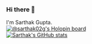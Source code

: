### Hi there 👋
I'm Sarthak Gupta.
<br>
[![@sarthak02g's Holopin board](https://holopin.me/sarthak02g)](https://holopin.io/@sarthak02g)
<br>
[![Sarthak's GitHub stats](https://github-readme-stats.vercel.app/api?username=Sarthak02g)](https://github.com/Sarthak02g/github-readme-stats)
<!--
**Sarthak02g/Sarthak02g** is a ✨ _special_ ✨ repository because its `README.md` (this file) appears on your GitHub profile.

Here are some ideas to get you started:

- 🔭 I’m currently working on ...
- 🌱 I’m currently learning ...
- 👯 I’m looking to collaborate on ...
- 🤔 I’m looking for help with ...
- 💬 Ask me about ...
- 📫 How to reach me: ...
- 😄 Pronouns: ...
- ⚡ Fun fact: ...
-->
